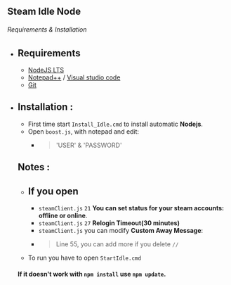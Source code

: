 ## Steam Idle Node

######  Requirements & Installation

- ## Requirements
   - [NodeJS LTS](https://nodejs.org/en/)
   * [Notepad++](https://notepad-plus-plus.org/downloads/) / [Visual studio code](https://code.visualstudio.com/)
   * [Git](https://git-scm.com/download/win)
   
   
- ## Installation :

   - First time start `Install_Idle.cmd` to install automatic **Nodejs**.
   - Open `boost.js`, with notepad and edit:
     - > 'USER' & 'PASSWORD'
     
   ## Notes :
  - ## If you open
    - `steamClient.js` `21`  **You can set status for your steam accounts: offline or online**.
    - `steamClient.js` `27`  **Relogin Timeout(30 minutes)**    
    -  `steamClient.js` you can modify **Custom Away Message**:
     - > Line 55, you can add more if you delete `//`
   -   To run you have to open  `StartIdle.cmd`
   
    ####   If it doesn't work with `npm install` use `npm update`.
